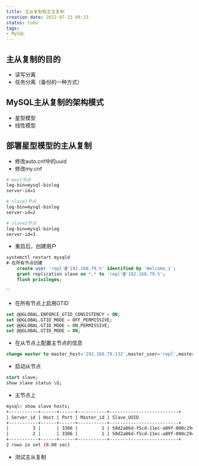 ```yaml
---
title: 主从复制和主主复制
creation date: 2022-07-13 09:13 
status: todo
tags:
- MySQL
---
```


## 主从复制的目的

- 读写分离
- 任务分离（备份的一种方式）

## MySQL主从复制的架构模式

- 星型模型
- 线性模型

## 部署星型模型的主从复制

- 修改auto.cnf中的uuid
- 修改my.cnf

```bash
# mast节点
log-bin=mysql-binlog
server-id=1

# slave1节点
log-bin=mysql-binlog
server-id=2

# slave2节点
log-bin=mysql-binlog
server-id=3 
```

- 重启后，创建用户

```sql
systemctl restart mysqld
# 在所有节点创建
	create user 'repl'@'192.168.79.%' identified by 'Welcome_1';
	grant replication slave on *.* to 'repl'@'192.168.79.%';
	flush privileges;	
```
``
- 在所有节点上启用GTID

```sql
set @@GLOBAL.ENFORCE_GTID_CONSISTENCY = ON;
set @@GLOBAL.GTID_MODE = OFF_PERMISSIVE;
set @@GLOBAL.GTID_MODE = ON_PERMISSIVE;
set @@GLOBAL.GTID_MODE = ON;
```

- 在从节点上配置主节点的信息

```sql
change master to master_host='192.168.79.132',master_user='repl',master_password='Welcome_1',master_auto_position=1;
```

- 启动从节点

```sql
start slave;
show slave status \G;
```

- 主节点上

```bash
mysql> show slave hosts;
+-----------+------+------+-----------+--------------------------+
| Server_id | Host | Port | Master_id | Slave_UUID                          |
+-----------+------+------+-----------+--------------------------+
|         3 |      | 3306 |         1 | 50d2a86d-f5cd-11ec-a89f-000c294924f3 |
|         2 |      | 3306 |         1 | 50d2a86d-f5cd-11ec-a89f-000c294924f2 |
+-----------+------+------+-----------+--------------------------+
2 rows in set (0.00 sec)
```

- 测试主从复制

